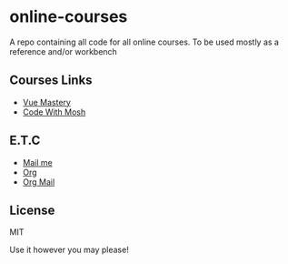 # online-courses
A repo containing all code for all online courses. To be used mostly as a reference and/or workbench

## Courses Links
- [Vue Mastery](https://vuemastery.com)
- [Code With Mosh](https://codewithmosh.com)

## E.T.C
- [Mail me](mailto:lexxyungcarter@gmail.com)
- [Org](https://acelords.space)
- [Org Mail](mailto:lexx@acelords.space)

## License
MIT

Use it however you may please!


